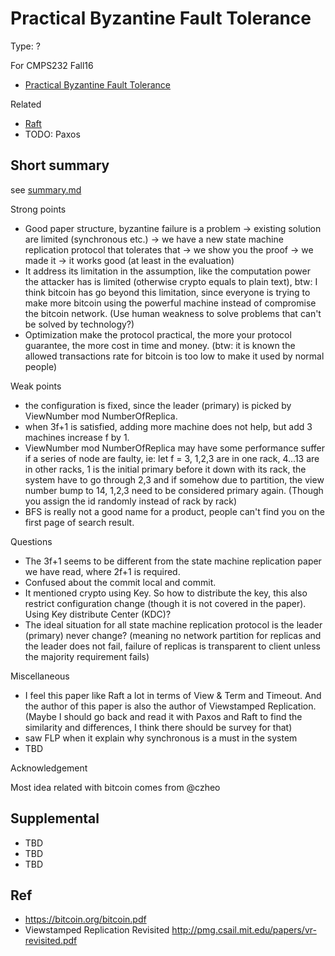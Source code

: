 # Practical Byzantine Fault Tolerance

Type: ?

For CMPS232 Fall16

- [Practical Byzantine Fault Tolerance](http://pmg.csail.mit.edu/papers/osdi99.pdf)

Related

- [Raft](../raft)
- TODO: Paxos

## Short summary

see [summary.md](summary.md)

Strong points

- Good paper structure, byzantine failure is a problem -> existing solution are limited (synchronous etc.) -> we have a new state machine replication protocol that tolerates that -> we show you the proof -> we made it -> it works good (at least in the evaluation)
- It address its limitation in the assumption, like the computation power the attacker has is limited (otherwise crypto equals to plain text), btw: I think bitcoin has
go beyond this limitation, since everyone is trying to make more bitcoin using the powerful machine instead of compromise the bitcoin network. (Use human weakness to solve problems that can't be solved by technology?)
- Optimization make the protocol practical, the more your protocol guarantee, the more cost in time and money. (btw: it is known the allowed transactions rate for bitcoin
is too low to make it used by normal people)

Weak points

- the configuration is fixed, since the leader (primary) is picked by ViewNumber mod NumberOfReplica.
- when 3f+1 is satisfied, adding more machine does not help, but add 3 machines increase f by 1.
- ViewNumber mod NumberOfReplica may have some performance suffer if a series of node are faulty, ie: let f = 3, 1,2,3 are in one rack, 4...13 are in other racks, 1 is the initial primary before it down with its rack, the system have to go through 2,3 and if somehow due to partition, the view number bump to 14, 1,2,3 need to be considered primary again. (Though you assign the id randomly instead of rack by rack)
- BFS is really not a good name for a product, people can't find you on the first page of search result.

Questions

- The 3f+1 seems to be different from the state machine replication paper we have read, where 2f+1 is required.
- Confused about the commit local and commit.
- It mentioned crypto using Key. So how to distribute the key, this also restrict configuration change (though it is not covered in the paper). Using Key distribute Center (KDC)?
- The ideal situation for all state machine replication protocol is the leader (primary) never change? (meaning no network partition for replicas and the leader does not fail, failure of replicas is transparent to client unless the majority requirement fails)

Miscellaneous

- I feel this paper like Raft a lot in terms of View & Term and Timeout.  And the author of this paper is also the author of Viewstamped Replication. (Maybe I should go back and read it with Paxos and Raft to find the similarity and differences, I think there should be survey for that)
- saw FLP when it explain why synchronous is a must in the system
- TBD

Acknowledgement

Most idea related with bitcoin comes from @czheo

## Supplemental

- TBD
- TBD
- TBD

## Ref

- https://bitcoin.org/bitcoin.pdf
- Viewstamped Replication Revisited http://pmg.csail.mit.edu/papers/vr-revisited.pdf
